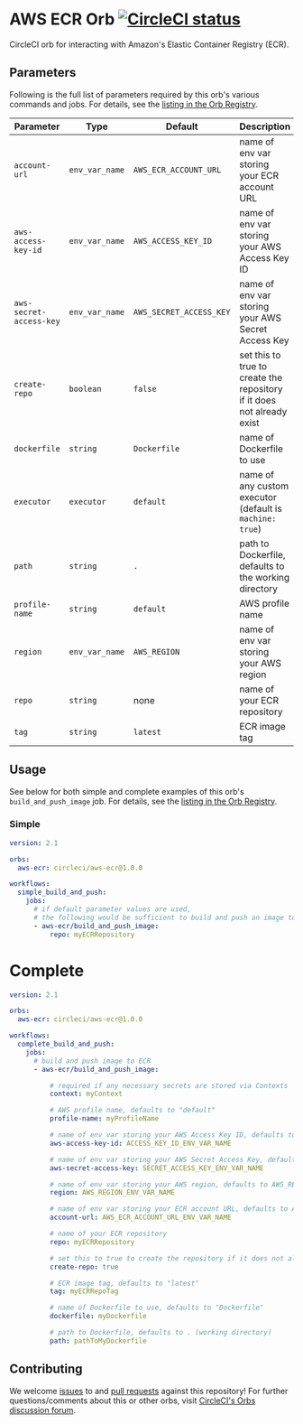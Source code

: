 # AWS ECR Orb [![CircleCI status](https://circleci.com/gh/CircleCI-Public/aws-ecr-orb.svg "CircleCI status")](https://circleci.com/gh/CircleCI-Public/aws-ecr-orb)
CircleCI orb for interacting with Amazon's Elastic Container Registry (ECR).

## Parameters
Following is the full list of parameters required by this orb's various commands and jobs. For details, see the [listing in the Orb Registry](https://circleci.com/orbs/registry/orb/circleci/aws-ecr).

| Parameter | Type | Default | Description |
|-----------|------|---------|-------------|
| `account-url` | `env_var_name` | `AWS_ECR_ACCOUNT_URL` | name of env var storing your ECR account URL |
| `aws-access-key-id` | `env_var_name` | `AWS_ACCESS_KEY_ID` | name of env var storing your AWS Access Key ID |
| `aws-secret-access-key` | `env_var_name` | `AWS_SECRET_ACCESS_KEY` | name of env var storing your AWS Secret Access Key |
| `create-repo` | `boolean` | `false` | set this to true to create the repository if it does not already exist |
| `dockerfile` | `string` | `Dockerfile` | name of Dockerfile to use |
| `executor` | `executor` | `default` | name of any custom executor (default is `machine: true`) |
| `path` | `string` | `.` | path to Dockerfile, defaults to the working directory |
| `profile-name` | `string` | `default` | AWS profile name |
| `region` | `env_var_name` |  `AWS_REGION` | name of env var storing your AWS region |
| `repo` | `string` |  none | name of your ECR repository |
| `tag` | `string` |  `latest` | ECR image tag |

## Usage
See below for both simple and complete examples of this orb's `build_and_push_image` job. For details, see the [listing in the Orb Registry](https://circleci.com/orbs/registry/orb/circleci/aws-ecr).

### Simple
```yaml
version: 2.1

orbs:
  aws-ecr: circleci/aws-ecr@1.0.0

workflows:
  simple_build_and_push:
    jobs:
      # if default parameter values are used,
      # the following would be sufficient to build and push an image to ECR
      - aws-ecr/build_and_push_image:
          repo: myECRRepository

```

# Complete
```yaml
version: 2.1

orbs:
  aws-ecr: circleci/aws-ecr@1.0.0

workflows:
  complete_build_and_push:
    jobs:
      # build and push image to ECR
      - aws-ecr/build_and_push_image:

          # required if any necessary secrets are stored via Contexts
          context: myContext

          # AWS profile name, defaults to "default"
          profile-name: myProfileName

          # name of env var storing your AWS Access Key ID, defaults to AWS_ACCESS_KEY_ID
          aws-access-key-id: ACCESS_KEY_ID_ENV_VAR_NAME

          # name of env var storing your AWS Secret Access Key, defaults to AWS_SECRET_ACCESS_KEY
          aws-secret-access-key: SECRET_ACCESS_KEY_ENV_VAR_NAME

          # name of env var storing your AWS region, defaults to AWS_REGION
          region: AWS_REGION_ENV_VAR_NAME

          # name of env var storing your ECR account URL, defaults to AWS_ECR_ACCOUNT_URL
          account-url: AWS_ECR_ACCOUNT_URL_ENV_VAR_NAME

          # name of your ECR repository
          repo: myECRRepository

          # set this to true to create the repository if it does not already exist, defaults to "false"
          create-repo: true

          # ECR image tag, defaults to "latest"
          tag: myECRRepoTag

          # name of Dockerfile to use, defaults to "Dockerfile"
          dockerfile: myDockerfile

          # path to Dockerfile, defaults to . (working directory)
          path: pathToMyDockerfile
```

## Contributing
We welcome [issues](https://github.com/CircleCI-Public/aws-ecr-orb/issues) to and [pull requests](https://github.com/CircleCI-Public/aws-ecr-orb/pulls) against this repository! For further questions/comments about this or other orbs, visit [CircleCI's Orbs discussion forum](https://discuss.circleci.com/c/orbs).
